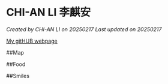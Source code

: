 # CHI-AN LI 李麒安

*Created by CHI-AN LI on 20250217 Last updated on 20250217*

[My gitHUB webpage](https://github.com/CHI-AN-LI)

##Map

##Food

##Smiles
